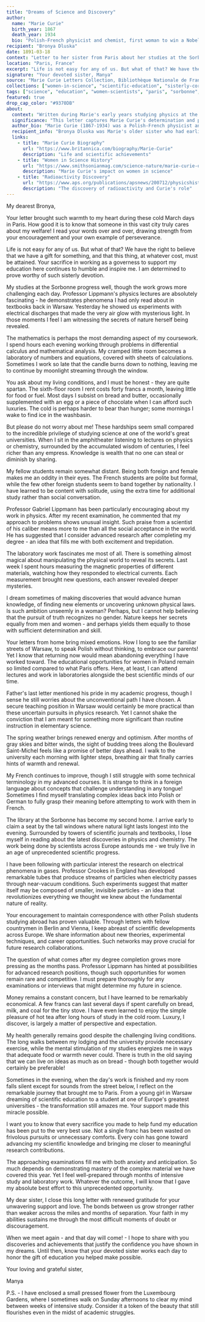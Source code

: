 ```yaml
---
title: "Dreams of Science and Discovery"
author:
  name: "Marie Curie"
  birth_year: 1867
  death_year: 1934
  bio: "Polish-French physicist and chemist, first woman to win a Nobel Prize"
recipient: "Bronya Dluska"
date: 1891-03-18
context: "Letter to her sister from Paris about her studies at the Sorbonne"
location: "Paris, France"
excerpt: "Life is not easy for any of us. But what of that? We have the right to believe that we have a gift for something, and that this thing, at whatever cost, must be attained."
signature: "Your devoted sister, Manya"
source: "Marie Curie Letters Collection, Bibliothèque Nationale de France (Public Domain)"
collections: ["women-in-science", "scientific-education", "sisterly-correspondence", "paris-studies"]
tags: ["science", "education", "women-scientists", "paris", "sorbonne", "physics", "chemistry"]
featured: true
drop_cap_color: "#9370DB"
about:
  context: "Written during Marie's early years studying physics at the Sorbonne in Paris. She was living in poverty while pursuing her education, supported by her sister Bronya who had earlier helped finance her studies."
  significance: "This letter captures Marie Curie's determination and passion for science during her formative years. Her struggles as a poor student in Paris shaped her character and commitment to scientific research that would later earn her two Nobel Prizes."
  author_bio: "Marie Curie (1867-1934) was a Polish-French physicist and chemist who conducted pioneering research on radioactivity. She was the first woman to win a Nobel Prize, the first person to win Nobel Prizes in two sciences, and the only person to win Nobel Prizes in multiple scientific fields."
  recipient_info: "Bronya Dluska was Marie's older sister who had earlier studied medicine in Paris. She provided crucial financial and emotional support for Marie's education, having previously made a pact that they would help each other pursue higher education."
  links:
    - title: "Marie Curie Biography"
      url: "https://www.britannica.com/biography/Marie-Curie"
      description: "Life and scientific achievements"
    - title: "Women in Science History"
      url: "https://www.smithsonianmag.com/science-nature/marie-curie-opened-pathways-women-science-her-legacy-complicated-180972504/"
      description: "Marie Curie's impact on women in science"
    - title: "Radioactivity Discovery"
      url: "https://www.aps.org/publications/apsnews/200712/physicshistory.cfm"
      description: "The discovery of radioactivity and Curie's role"
---
```


My dearest Bronya,

Your letter brought such warmth to my heart during these cold March days in Paris. How good it is to know that someone in this vast city truly cares about my welfare! I read your words over and over, drawing strength from your encouragement and your own example of perseverance.

Life is not easy for any of us. But what of that? We have the right to believe that we have a gift for something, and that this thing, at whatever cost, must be attained. Your sacrifice in working as a governess to support my education here continues to humble and inspire me. I am determined to prove worthy of such sisterly devotion.

My studies at the Sorbonne progress well, though the work grows more challenging each day. Professor Lippmann's physics lectures are absolutely fascinating - he demonstrates phenomena I had only read about in textbooks back in Warsaw. Yesterday he showed us experiments with electrical discharges that made the very air glow with mysterious light. In those moments I feel I am witnessing the secrets of nature herself being revealed.

The mathematics is perhaps the most demanding aspect of my coursework. I spend hours each evening working through problems in differential calculus and mathematical analysis. My cramped little room becomes a laboratory of numbers and equations, covered with sheets of calculations. Sometimes I work so late that the candle burns down to nothing, leaving me to continue by moonlight streaming through the window.

You ask about my living conditions, and I must be honest - they are quite spartan. The sixth-floor room I rent costs forty francs a month, leaving little for food or fuel. Most days I subsist on bread and butter, occasionally supplemented with an egg or a piece of chocolate when I can afford such luxuries. The cold is perhaps harder to bear than hunger; some mornings I wake to find ice in the washbasin.

But please do not worry about me! These hardships seem small compared to the incredible privilege of studying science at one of the world's great universities. When I sit in the amphitheater listening to lectures on physics or chemistry, surrounded by the accumulated wisdom of centuries, I feel richer than any empress. Knowledge is wealth that no one can steal or diminish by sharing.

My fellow students remain somewhat distant. Being both foreign and female makes me an oddity in their eyes. The French students are polite but formal, while the few other foreign students seem to band together by nationality. I have learned to be content with solitude, using the extra time for additional study rather than social conversation.

Professor Gabriel Lippmann has been particularly encouraging about my work in physics. After my recent examination, he commented that my approach to problems shows unusual insight. Such praise from a scientist of his caliber means more to me than all the social acceptance in the world. He has suggested that I consider advanced research after completing my degree - an idea that fills me with both excitement and trepidation.

The laboratory work fascinates me most of all. There is something almost magical about manipulating the physical world to reveal its secrets. Last week I spent hours measuring the magnetic properties of different materials, watching how they responded to electrical currents. Each measurement brought new questions, each answer revealed deeper mysteries.

I dream sometimes of making discoveries that would advance human knowledge, of finding new elements or uncovering unknown physical laws. Is such ambition unseemly in a woman? Perhaps, but I cannot help believing that the pursuit of truth recognizes no gender. Nature keeps her secrets equally from men and women - and perhaps yields them equally to those with sufficient determination and skill.

Your letters from home bring mixed emotions. How I long to see the familiar streets of Warsaw, to speak Polish without thinking, to embrace our parents! Yet I know that returning now would mean abandoning everything I have worked toward. The educational opportunities for women in Poland remain so limited compared to what Paris offers. Here, at least, I can attend lectures and work in laboratories alongside the best scientific minds of our time.

Father's last letter mentioned his pride in my academic progress, though I sense he still worries about the unconventional path I have chosen. A secure teaching position in Warsaw would certainly be more practical than these uncertain pursuits in physics research. Yet I cannot shake the conviction that I am meant for something more significant than routine instruction in elementary science.

The spring weather brings renewed energy and optimism. After months of gray skies and bitter winds, the sight of budding trees along the Boulevard Saint-Michel feels like a promise of better days ahead. I walk to the university each morning with lighter steps, breathing air that finally carries hints of warmth and renewal.

My French continues to improve, though I still struggle with some technical terminology in my advanced courses. It is strange to think in a foreign language about concepts that challenge understanding in any tongue! Sometimes I find myself translating complex ideas back into Polish or German to fully grasp their meaning before attempting to work with them in French.

The library at the Sorbonne has become my second home. I arrive early to claim a seat by the tall windows where natural light lasts longest into the evening. Surrounded by towers of scientific journals and textbooks, I lose myself in reading about the latest discoveries in physics and chemistry. The work being done by scientists across Europe astounds me - we truly live in an age of unprecedented scientific progress.

I have been following with particular interest the research on electrical phenomena in gases. Professor Crookes in England has developed remarkable tubes that produce streams of particles when electricity passes through near-vacuum conditions. Such experiments suggest that matter itself may be composed of smaller, invisible particles - an idea that revolutionizes everything we thought we knew about the fundamental nature of reality.

Your encouragement to maintain correspondence with other Polish students studying abroad has proven valuable. Through letters with fellow countrymen in Berlin and Vienna, I keep abreast of scientific developments across Europe. We share information about new theories, experimental techniques, and career opportunities. Such networks may prove crucial for future research collaborations.

The question of what comes after my degree completion grows more pressing as the months pass. Professor Lippmann has hinted at possibilities for advanced research positions, though such opportunities for women remain rare and competitive. I must prepare thoroughly for any examinations or interviews that might determine my future in science.

Money remains a constant concern, but I have learned to be remarkably economical. A few francs can last several days if spent carefully on bread, milk, and coal for the tiny stove. I have even learned to enjoy the simple pleasure of hot tea after long hours of study in the cold room. Luxury, I discover, is largely a matter of perspective and expectation.

My health generally remains good despite the challenging living conditions. The long walks between my lodging and the university provide necessary exercise, while the mental stimulation of my studies energizes me in ways that adequate food or warmth never could. There is truth in the old saying that we can live on ideas as much as on bread - though both together would certainly be preferable!

Sometimes in the evening, when the day's work is finished and my room falls silent except for sounds from the street below, I reflect on the remarkable journey that brought me to Paris. From a young girl in Warsaw dreaming of scientific education to a student at one of Europe's greatest universities - the transformation still amazes me. Your support made this miracle possible.

I want you to know that every sacrifice you made to help fund my education has been put to the very best use. Not a single franc has been wasted on frivolous pursuits or unnecessary comforts. Every coin has gone toward advancing my scientific knowledge and bringing me closer to meaningful research contributions.

The approaching examinations fill me with both anxiety and anticipation. So much depends on demonstrating mastery of the complex material we have covered this year. Yet I feel well-prepared through months of intensive study and laboratory work. Whatever the outcome, I will know that I gave my absolute best effort to this unprecedented opportunity.

My dear sister, I close this long letter with renewed gratitude for your unwavering support and love. The bonds between us grow stronger rather than weaker across the miles and months of separation. Your faith in my abilities sustains me through the most difficult moments of doubt or discouragement.

When we meet again - and that day will come! - I hope to share with you discoveries and achievements that justify the confidence you have shown in my dreams. Until then, know that your devoted sister works each day to honor the gift of education you helped make possible.

Your loving and grateful sister,

Manya

P.S. - I have enclosed a small pressed flower from the Luxembourg Gardens, where I sometimes walk on Sunday afternoons to clear my mind between weeks of intensive study. Consider it a token of the beauty that still flourishes even in the midst of academic struggles.